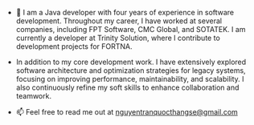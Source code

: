 - 👋 I am a Java developer with four years of experience in software development. 
Throughout my career, I have worked at several companies, including FPT Software, CMC Global, and SOTATEK. I am currently a developer at Trinity Solution, where I contribute to development projects for FORTNA.

- In addition to my core development work. I have extensively explored software architecture and optimization strategies for legacy systems, focusing on improving performance, maintainability, and scalability. I also continuously refine my soft skills to enhance collaboration and teamwork.

- 📫 Feel free to read me out at nguyentranquocthangse@gmail.com

<!---
NguyenTranQuocThang/NguyenTranQuocThang is a ✨ special ✨ repository because its `README.md` (this file) appears on your GitHub profile.
You can click the Preview link to take a look at your changes.
--->
